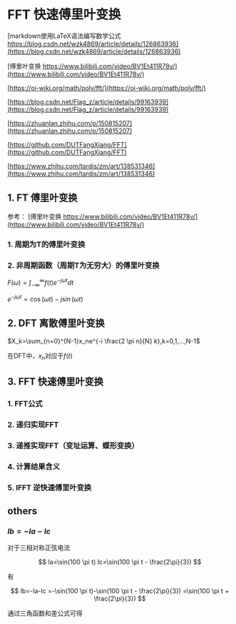 # FFT 快速傅里叶变换

[markdown使用LaTeX语法编写数学公式 https://blog.csdn.net/wzk4869/article/details/126863936](https://blog.csdn.net/wzk4869/article/details/126863936)

[傅里叶变换 https://www.bilibili.com/video/BV1Et411R78v/](https://www.bilibili.com/video/BV1Et411R78v/)

[https://oi-wiki.org/math/poly/fft/](https://oi-wiki.org/math/poly/fft/)  

[https://blog.csdn.net/Flag_z/article/details/99163939](https://blog.csdn.net/Flag_z/article/details/99163939)   

[https://zhuanlan.zhihu.com/p/150815207](https://zhuanlan.zhihu.com/p/150815207)  

[https://github.com/DUTFangXiang/FFT](https://github.com/DUTFangXiang/FFT)

[https://www.zhihu.com/tardis/zm/art/138531346](https://www.zhihu.com/tardis/zm/art/138531346)

## 1. FT 傅里叶变换

参考： [傅里叶变换 https://www.bilibili.com/video/BV1Et411R78v/](https://www.bilibili.com/video/BV1Et411R78v/)  

### 1. 周期为T的傅里叶变换

### 2. 非周期函数（周期T为无穷大）的傅里叶变换

$F(\omega)=\int_{-\infty}^{\infty} f(t) e^{-j \omega t} d t$  

$e^{-j \omega t}=\cos(\omega t)-j\sin(\omega t)$

## 2. DFT 离散傅里叶变换

$X_k=\sum_{n=0}^{N-1}x_ne^{-i \frac{2 \pi n}{N} k},k=0,1,...,N-1$

在DFT中，$x_n$对应于$f(t)$

## 3. FFT 快速傅里叶变换

### 1. FFT公式

### 2. 递归实现FFT

### 3. 递推实现FFT（变址运算、蝶形变换）

### 4. 计算结果含义

### 5. IFFT 逆快速傅里叶变换


## others

### $Ib=-Ia-Ic$

对于三相对称正弦电流

$$
Ia=\sin(100 \pi t)
Ic=\sin(100 \pi t - \frac{2\pi}{3})
$$

有

$$
Ib=-Ia-Ic
=-\sin(100 \pi t)-\sin(100 \pi t - \frac{2\pi}{3})
=\sin(100 \pi t + \frac{2\pi}{3})
$$

通过三角函数和差公式可得
